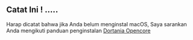  ## Catat Ini ! .....
 
 Harap dicatat bahwa jika Anda belum menginstal macOS, Saya sarankan Anda mengikuti panduan penginstalan [Dortania Opencore](https://dortania.github.io/OpenCore-Install-Guide/)
 
